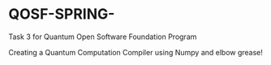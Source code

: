 # QOSF-SPRING-
Task 3 for Quantum Open Software Foundation Program

Creating a Quantum Computation Compiler using Numpy and elbow grease! 

